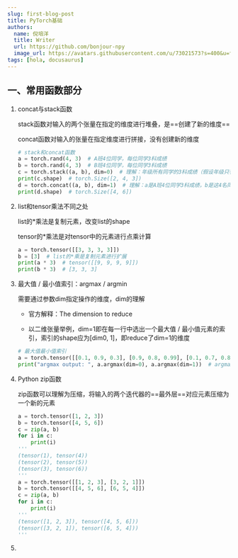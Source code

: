 ```yaml
---
slug: first-blog-post
title: PyTorch基础
authors:
  name: 倪培洋
  title: Writer
  url: https://github.com/bonjour-npy
  image_url: https://avatars.githubusercontent.com/u/73021573?s=400&u=fd0ab2ee83e7131d53c99d4a4e8a1e18786c6f80&v=4
tags: [hola, docusaurus]
---
```


## 一、常用函数部分

1. concat与stack函数

   stack函数对输入的两个张量在指定的维度进行堆叠，是==创建了新的维度==

   concat函数对输入的张量在指定维度进行拼接，没有创建新的维度

   ```python
   # stack和concat函数
   a = torch.rand(4, 3)  # A班4位同学，每位同学3科成绩
   b = torch.rand(4, 3)  # B班4位同学，每位同学3科成绩
   c = torch.stack((a, b), dim=0)  # 理解：年级所有同学的3科成绩（假设年级只有A班和B班两个班，每个班只有四名同学）
   print(c.shape)  # torch.Size([2, 4, 3])
   d = torch.concat((a, b), dim=1)  # 理解：a是A班4位同学3科成绩，b是这4名同学其他3门课的成绩，拼接后代表这4名同学的6科成绩
   print(d.shape)  # torch.Size([4, 6])
   ```

2. list和tensor乘法不同之处

   list的*乘法是复制元素，改变list的shape

   tensor的*乘法是对tensor中的元素进行点乘计算

   ```python
   a = torch.tensor([[3, 3, 3, 3]])
   b = [3]  # list的*乘是复制元素进行扩展
   print(a * 3)  # tensor([[9, 9, 9, 9]])
   print(b * 3)  # [3, 3, 3]
   ```

3. 最大值 / 最小值索引：argmax / argmin

   需要通过参数dim指定操作的维度，dim的理解

   - 官方解释：The dimension to reduce

   - 以二维张量举例，dim=1即在每一行中选出一个最大值 / 最小值元素的索引，索引的shape应为[dim0, 1]，即reduce了dim=1的维度

   ```python
   # 最大值最小值索引
   a = torch.tensor([[0.1, 0.9, 0.3], [0.9, 0.8, 0.99], [0.1, 0.7, 0.8], [0.88, 0.1, 0.2]])  # [4, 3]
   print("argmax output: ", a.argmax(dim=0), a.argmax(dim=1))  # argmax output:  tensor([1, 0, 1]) tensor([1, 2, 2, 0])
   ```

4. Python zip函数

   zip函数可以理解为压缩，将输入的两个迭代器的==最外层==对应元素压缩为一个新的元素

   ```python
   a = torch.tensor([1, 2, 3])
   b = torch.tensor([4, 5, 6])
   c = zip(a, b)
   for i in c:
       print(i)
   '''
   (tensor(1), tensor(4))
   (tensor(2), tensor(5))
   (tensor(3), tensor(6))
   '''
   a = torch.tensor([[1, 2, 3], [3, 2, 1]])
   b = torch.tensor([[4, 5, 6], [6, 5, 4]])
   c = zip(a, b)
   for i in c:
       print(i)
   '''
   (tensor([1, 2, 3]), tensor([4, 5, 6]))
   (tensor([3, 2, 1]), tensor([6, 5, 4]))
   '''
   ```

5. 

   
